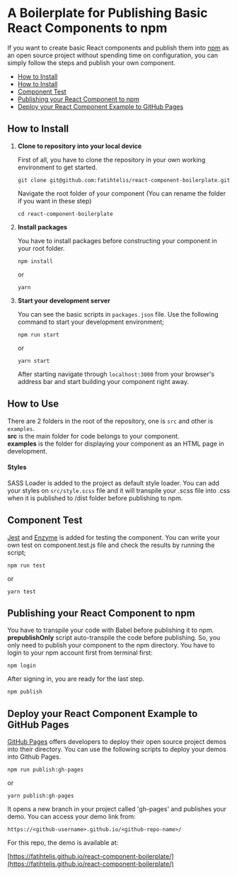 # A Boilerplate for Publishing Basic React Components to npm

If you want to create basic React components and publish them into [npm](https://www.npmjs.com/) as an open source project without spending time on configuration, you can simply follow the steps and publish your own component.

- [How to Install](#how-to-install)
- [How to Install](#how-to-use)
- [Component Test](#component-test)
- [Publishing your React Component to npm](#publishing-your-react-component-to-npm)
- [Deploy your React Component Example to GitHub Pages](#deploy-your-react-component-example-to-github-pages)

## How to Install

1. **Clone to repository into your local device**

   First of all, you have to clone the repository in your own working environment to get started.

   `git clone git@github.com:fatihtelis/react-component-boilerplate.git`

   Navigate the root folder of your component (You can rename the folder if you want in these step)

   `cd react-component-boilerplate`

2. **Install packages**

   You have to install packages before constructing your component in your root folder.

   `npm install`

   or

   `yarn`

3. **Start your development server**

   You can see the basic scripts in `packages.json` file. Use the following command to start your development environment;

   `npm run start`

   or

   `yarn start`

   After starting navigate through `localhost:3000` from your browser's address bar and start building your component right away.

## How to Use

There are 2 folders in the root of the repository, one is `src` and other is `examples`.  
**src** is the main folder for code belongs to your component.  
**examples** is the folder for displaying your component as an HTML page in development.

#### Styles

SASS Loader is added to the project as default style loader. You can add your styles on `src/style.scss` file and it will transpile your .scss file into .css when it is published to /dist folder before publishing to npm.

## Component Test

[Jest](https://jestjs.io/) and [Enzyme](https://airbnb.io/enzyme/) is added for testing the component. You can write your own test on component.test.js file and check the results by running the script;

`npm run test`

or

`yarn test`

## Publishing your React Component to npm

You have to transpile your code with Babel before publishing it to npm. **prepublishOnly** script auto-transpile the code before publishing. So, you only need to publish your component to the npm directory. You have to login to your npm account first from terminal first:

`npm login`

After signing in, you are ready for the last step.

`npm publish`

## Deploy your React Component Example to GitHub Pages

[GitHub Pages](https://pages.github.com/) offers developers to deploy their open source project demos into their directory. You can use the following scripts to deploy your demos into Github Pages.

`npm run publish:gh-pages`

or

`yarn publish:gh-pages`

It opens a new branch in your project called 'gh-pages' and publishes your demo. You can access your demo link from:

`https://<github-username>.github.io/<github-repo-name>/`

For this repo, the demo is available at:

[https://fatihtelis.github.io/react-component-boilerplate/](https://fatihtelis.github.io/react-component-boilerplate/)
